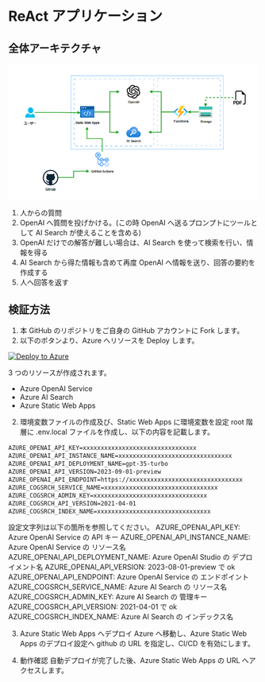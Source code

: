 # ReAct アプリケーション

## 全体アーキテクチャ

![概要](./src/asset/archi.png)

1. 人からの質問
2. OpenAI へ質問を投げかける。(この時 OpenAI へ送るプロンプトにツールとして AI Search が使えることを含める)
3. OpenAI だけでの解答が難しい場合は、AI Search を使って検索を行い、情報を得る
4. AI Search から得た情報も含めて再度 OpenAI へ情報を送り、回答の要約を作成する
5. 人へ回答を返す

## 検証方法

1. 本 GitHub のリポジトリをご自身の GitHub アカウントに Fork します。
2. 以下のボタンより、Azure へリソースを Deploy します。

[![Deploy to Azure](https://aka.ms/deploytoazurebutton)](https://portal.azure.com/#create/Microsoft.Template/uri/https%3A%2F%2Fraw.githubusercontent.com%2Fapc-y-satake%2Fpoc-openai-search-webapp%2Fmain%2Farm%2Ftemplate.json)

3 つのリソースが作成されます。

- Azure OpenAI Service
- Azure AI Search
- Azure Static Web Apps

2. 環境変数ファイルの作成及び、Static Web Apps に環境変数を設定
   root 階層に .env.local ファイルを作成し、以下の内容を記載します。

```:md
AZURE_OPENAI_API_KEY=xxxxxxxxxxxxxxxxxxxxxxxxxxxxxxxx
AZURE_OPENAI_API_INSTANCE_NAME=xxxxxxxxxxxxxxxxxxxxxxxxxxxxxxxx
AZURE_OPENAI_API_DEPLOYMENT_NAME=gpt-35-turbo
AZURE_OPENAI_API_VERSION=2023-09-01-preview
AZURE_OPENAI_API_ENDPOINT=https://xxxxxxxxxxxxxxxxxxxxxxxxxxxxxxxx
AZURE_COGSRCH_SERVICE_NAME=xxxxxxxxxxxxxxxxxxxxxxxxxxxxxxxx
AZURE_COGSRCH_ADMIN_KEY=xxxxxxxxxxxxxxxxxxxxxxxxxxxxxxxx
AZURE_COGSRCH_API_VERSION=2021-04-01
AZURE_COGSRCH_INDEX_NAME=xxxxxxxxxxxxxxxxxxxxxxxxxxxxxxxx
```

設定文字列は以下の箇所を参照してください。
AZURE_OPENAI_API_KEY: Azure OpenAI Service の API キー
AZURE_OPENAI_API_INSTANCE_NAME: Azure OpenAI Service の リソース名
AZURE_OPENAI_API_DEPLOYMENT_NAME: Azure OpenAI Studio の デプロイメント名
AZURE_OPENAI_API_VERSION: 2023-08-01-preview で ok
AZURE_OPENAI_API_ENDPOINT: Azure OpenAI Service の エンドポイント
AZURE_COGSRCH_SERVICE_NAME: Azure AI Search の リソース名
AZURE_COGSRCH_ADMIN_KEY: Azure AI Search の 管理キー
AZURE_COGSRCH_API_VERSION: 2021-04-01 で ok
AZURE_COGSRCH_INDEX_NAME: Azure AI Search の インデックス名

3. Azure Static Web Apps へデプロイ
   Azure へ移動し、Azure Static Web Apps のデプロイ設定へ github の URL を指定し、CI/CD を有効にします。

4. 動作確認
   自動デプロイが完了した後、Azure Static Web Apps の URL へアクセスします。
